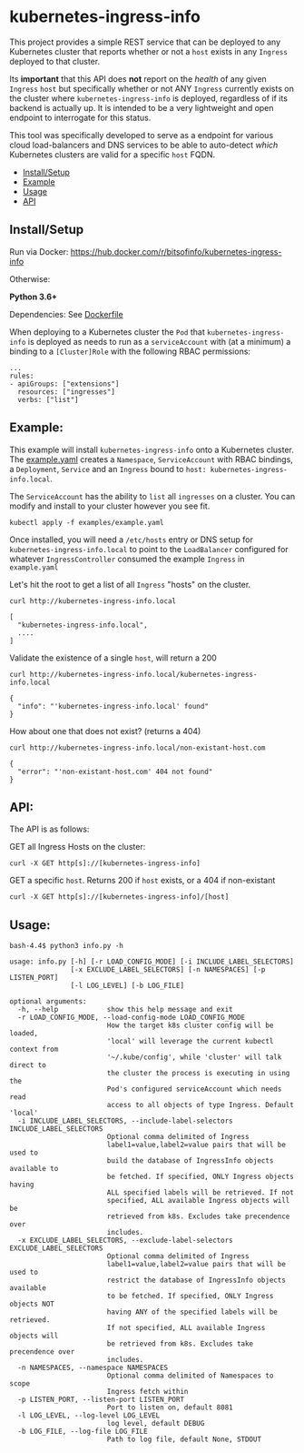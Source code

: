 # kubernetes-ingress-info

This project provides a simple REST service that can be deployed to any Kubernetes cluster
that reports whether or not a `host` exists in any `Ingress` deployed to that cluster.

Its **important** that this API does **not** report on the *health* of any given `Ingress` `host`
but specifically whether or not ANY `Ingress` currently exists on the cluster where `kubernetes-ingress-info`
is deployed, regardless of if its backend is actually up. It is intended to be a very lightweight and open
endpoint to interrogate for this status.

This tool was specifically developed to serve as a endpoint for various cloud load-balancers
and DNS services to be able to auto-detect *which* Kubernetes clusters are valid for a specific `host` FQDN.

* [Install/Setup](#req)
* [Example](#background)
* [Usage](#usage)
* [API](#api)

## <a id="req"></a>Install/Setup

Run via Docker:
https://hub.docker.com/r/bitsofinfo/kubernetes-ingress-info

Otherwise:

**Python 3.6+**

Dependencies: See [Dockerfile](Dockerfile)

When deploying to a Kubernetes cluster the `Pod` that `kubernetes-ingress-info` is
deployed as needs to run as a `serviceAccount` with (at a minimum) a binding to a
`[Cluster]Role` with the following RBAC permissions:

```
...
rules:
- apiGroups: ["extensions"]
  resources: ["ingresses"]
  verbs: ["list"]
```

## <a name="example"></a>Example:

This example will install `kubernetes-ingress-info` onto a Kubernetes cluster.
The [example.yaml](examples/example.yaml) creates a `Namespace`, `ServiceAccount`
with RBAC bindings, a `Deployment`, `Service` and an `Ingress` bound to `host: kubernetes-ingress-info.local`.

The `ServiceAccount` has the ability to `list` all `ingresses` on a cluster. You can modify
and install to your cluster however you see fit.

```
kubectl apply -f examples/example.yaml
```

Once installed, you will need a `/etc/hosts` entry or DNS setup for `kubernetes-ingress-info.local` to
point to the `LoadBalancer` configured for whatever `IngressController` consumed the example `Ingress` in `example.yaml`

Let's hit the root to get a list of all `Ingress` "hosts" on the cluster.
```
curl http://kubernetes-ingress-info.local

[
  "kubernetes-ingress-info.local",
  ....
]
```

Validate the existence of a single `host`, will return a 200
```
curl http://kubernetes-ingress-info.local/kubernetes-ingress-info.local

{
  "info": "'kubernetes-ingress-info.local' found"
}
```

How about one that does not exist? (returns a 404)
```
curl http://kubernetes-ingress-info.local/non-existant-host.com

{
  "error": "'non-existant-host.com' 404 not found"
}
```

## <a name="api"></a>API:

The API is as follows:

GET all Ingress Hosts on the cluster:
```
curl -X GET http[s]://[kubernetes-ingress-info]
```

GET a specific `host`. Returns 200 if `host` exists, or a 404 if non-existant
```
curl -X GET http[s]://[kubernetes-ingress-info]/[host]
```

## <a name="usage"></a>Usage:

```
bash-4.4$ python3 info.py -h

usage: info.py [-h] [-r LOAD_CONFIG_MODE] [-i INCLUDE_LABEL_SELECTORS]
               [-x EXCLUDE_LABEL_SELECTORS] [-n NAMESPACES] [-p LISTEN_PORT]
               [-l LOG_LEVEL] [-b LOG_FILE]

optional arguments:
  -h, --help            show this help message and exit
  -r LOAD_CONFIG_MODE, --load-config-mode LOAD_CONFIG_MODE
                        How the target k8s cluster config will be loaded,
                        'local' will leverage the current kubectl context from
                        '~/.kube/config', while 'cluster' will talk direct to
                        the cluster the process is executing in using the
                        Pod's configured serviceAccount which needs read
                        access to all objects of type Ingress. Default 'local'
  -i INCLUDE_LABEL_SELECTORS, --include-label-selectors INCLUDE_LABEL_SELECTORS
                        Optional comma delimited of Ingress
                        label1=value,label2=value pairs that will be used to
                        build the database of IngressInfo objects available to
                        be fetched. If specified, ONLY Ingress objects having
                        ALL specified labels will be retrieved. If not
                        specified, ALL available Ingress objects will be
                        retrieved from k8s. Excludes take precendence over
                        includes.
  -x EXCLUDE_LABEL_SELECTORS, --exclude-label-selectors EXCLUDE_LABEL_SELECTORS
                        Optional comma delimited of Ingress
                        label1=value,label2=value pairs that will be used to
                        restrict the database of IngressInfo objects available
                        to be fetched. If specified, ONLY Ingress objects NOT
                        having ANY of the specified labels will be retrieved.
                        If not specified, ALL available Ingress objects will
                        be retrieved from k8s. Excludes take precendence over
                        includes.
  -n NAMESPACES, --namespace NAMESPACES
                        Optional comma delimited of Namespaces to scope
                        Ingress fetch within
  -p LISTEN_PORT, --listen-port LISTEN_PORT
                        Port to listen on, default 8081
  -l LOG_LEVEL, --log-level LOG_LEVEL
                        log level, default DEBUG
  -b LOG_FILE, --log-file LOG_FILE
                        Path to log file, default None, STDOUT
```                        
